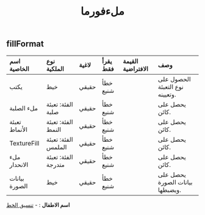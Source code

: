 ﻿---
title: ملءفورما
second_title: Aspose.Cells Cloud Documen
type: docs
url: /ar/specification/model/fillformat/
description: "Aspose.Cells مواصفات النموذج السحابي:FillFormat. تعامل بسهولة مع Excel ومستندات جداول البيانات الأخرى التي تحتوي على ميزات مثل الفتح والتوليد والتحرير والتقسيم والدمج والمقارنة والتحويل"
weight: 50
---
## **fillFormat**

 

| اسم الخاصية| نوع الملكية| لاغية| يقرأ فقط| القيمة الافتراضية| وصف|
|:- |:- |:- |:- |:- |:- |
| يكتب| خيط| حقيقي| خطأ شنيع|| الحصول على نوع التعبئة وتعيينه.|
| ملء الصلبة| الفئة: تعبئة صلبة| حقيقي| خطأ شنيع|| يحصل على كائن.|
| تعبئة الأنماط| الفئة: تعبئة النمط| حقيقي| خطأ شنيع|| يحصل على كائن.|
| TextureFill| الفئة: تعبئة الملمس| حقيقي| خطأ شنيع|| يحصل على كائن.|
| ملء الانحدار| الفئة: تعبئة متدرجة| حقيقي| خطأ شنيع|| يحصل على كائن.|
| بيانات الصورة| خيط| حقيقي| خطأ شنيع|| يحصل على بيانات الصورة ويضبطها.|

**اسم الاطفال** : 
	-  [تنسيق الخط](lineformat) 
